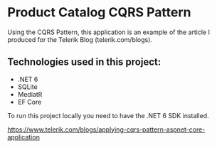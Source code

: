# Product Catalog CQRS Pattern
Using the CQRS Pattern, this application is an example of the article I produced for the Telerik Blog (telerik.com/blogs).

## Technologies used in this project:
- .NET 6
- SQLite
- MediatR
- EF Core

To run this project locally you need to have the .NET 6 SDK installed.

https://www.telerik.com/blogs/applying-cqrs-pattern-aspnet-core-application
